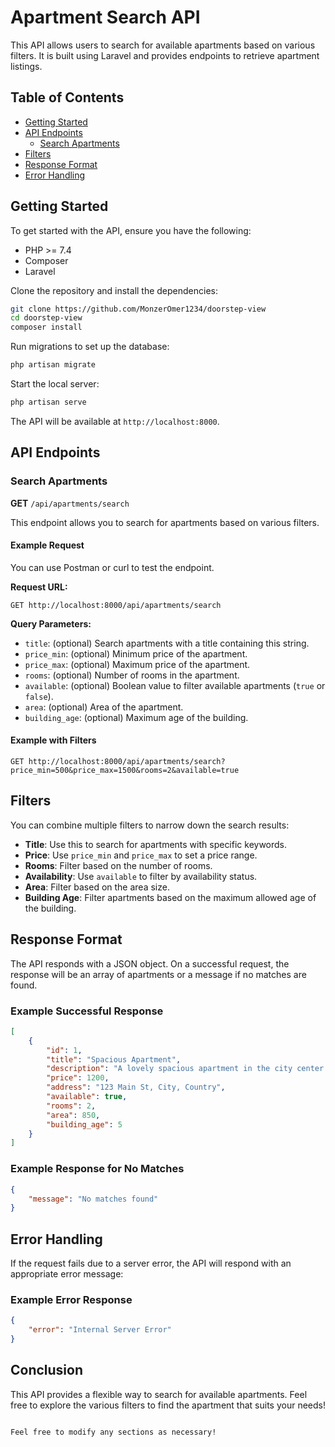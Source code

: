 # Apartment Search API

This API allows users to search for available apartments based on various filters. It is built using Laravel and provides endpoints to retrieve apartment listings.

## Table of Contents

- [Getting Started](#getting-started)
- [API Endpoints](#api-endpoints)
  - [Search Apartments](#search-apartments)
- [Filters](#filters)
- [Response Format](#response-format)
- [Error Handling](#error-handling)

## Getting Started

To get started with the API, ensure you have the following:

- PHP >= 7.4
- Composer
- Laravel

Clone the repository and install the dependencies:

```bash
git clone https://github.com/MonzerOmer1234/doorstep-view
cd doorstep-view
composer install
```

Run migrations to set up the database:

```bash
php artisan migrate
```

Start the local server:

```bash
php artisan serve
```

The API will be available at `http://localhost:8000`.

## API Endpoints

### Search Apartments

**GET** `/api/apartments/search`

This endpoint allows you to search for apartments based on various filters.

#### Example Request

You can use Postman or curl to test the endpoint.

**Request URL:**
```
GET http://localhost:8000/api/apartments/search
```

**Query Parameters:**
- `title`: (optional) Search apartments with a title containing this string.
- `price_min`: (optional) Minimum price of the apartment.
- `price_max`: (optional) Maximum price of the apartment.
- `rooms`: (optional) Number of rooms in the apartment.
- `available`: (optional) Boolean value to filter available apartments (`true` or `false`).
- `area`: (optional) Area of the apartment.
- `building_age`: (optional) Maximum age of the building.

#### Example with Filters

```http
GET http://localhost:8000/api/apartments/search?price_min=500&price_max=1500&rooms=2&available=true
```

## Filters

You can combine multiple filters to narrow down the search results:

- **Title**: Use this to search for apartments with specific keywords.
- **Price**: Use `price_min` and `price_max` to set a price range.
- **Rooms**: Filter based on the number of rooms.
- **Availability**: Use `available` to filter by availability status.
- **Area**: Filter based on the area size.
- **Building Age**: Filter apartments based on the maximum allowed age of the building.

## Response Format

The API responds with a JSON object. On a successful request, the response will be an array of apartments or a message if no matches are found.

### Example Successful Response

```json
[
    {
        "id": 1,
        "title": "Spacious Apartment",
        "description": "A lovely spacious apartment in the city center.",
        "price": 1200,
        "address": "123 Main St, City, Country",
        "available": true,
        "rooms": 2,
        "area": 850,
        "building_age": 5
    }
]
```

### Example Response for No Matches

```json
{
    "message": "No matches found"
}
```

## Error Handling

If the request fails due to a server error, the API will respond with an appropriate error message:

### Example Error Response

```json
{
    "error": "Internal Server Error"
}
```

## Conclusion

This API provides a flexible way to search for available apartments. Feel free to explore the various filters to find the apartment that suits your needs!
```

Feel free to modify any sections as necessary!